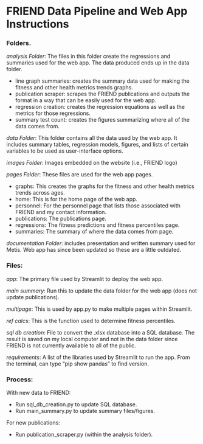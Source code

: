 # FRIEND Data Pipeline and Web App Instructions

### Folders.
_analysis Folder_: The files in this folder create the regressions and summaries used for the web app. The data produced ends up in the data folder.
- line graph summaries: creates the summary data used for making the fitness and other health metrics trends graphs.
- publication scraper: scrapes the FRIEND publications and outputs the format in a way that can be easily used for the web app.
- regression creation: creates the regression equations as well as the metrics for those regressions.
- summary test count: creates the figures summarizing where all of the data comes from.

_data Folder_: This folder contains all the data used by the web app. It includes summary tables, regression models, figures, and lists of certain variables to be used as user-interface options.

_images Folder_: Images embedded on the website (i.e., FRIEND logo)

_pages Folder_: These files are used for the web app pages. 
- graphs: This creates the graphs for the fitness and other health metrics trends across ages. 
- home: This is for the home page of the web app.
- personnel: For the personnel page that lists those associated with FRIEND and my contact information.
- publications: The publications page.
- regressions: The fitness predictions and fitness percentiles page.
- summaries: The summary of where the data comes from page.

_documentation Folder_: includes presentation and written summary used for Metis. Web app has since been updated so these are a little outdated. 


### Files:
_app_: The primary file used by Streamlit to deploy the web app.

_main summary_: Run this to update the data folder for the web app (does not update publications).

_multipage_: This is used by app.py to make multiple pages within Streamlit.

_ref calcs_: This is the function used to determine fitness percentiles.

_sql db creation_: File to convert the .xlsx database into a SQL database. The result is saved on my local computer and not in the data folder since FRIEND is not currently available to all of the public.

_requirements_: A list of the libraries used by Streamlit to run the app. From the terminal, can type “pip show pandas” to find version. 


### Process:
With new data to FRIEND:
- Run sql_db_creation.py to update SQL database.
- Run main_summary.py to update summary files/figures.

For new publications:
- Run publication_scraper.py (within the analysis folder).
